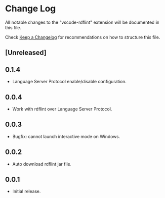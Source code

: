 # Change Log

All notable changes to the "vscode-rdflint" extension will be documented in this file.

Check [Keep a Changelog](http://keepachangelog.com/) for recommendations on how to structure this file.

## [Unreleased]

## 0.1.4

- Language Server Protocol enable/disable configuration.

## 0.0.4

- Work with rdflint over Language Server Protocol.

## 0.0.3

- Bugfix: cannot launch interactive mode on Windows.

## 0.0.2

- Auto download rdflint jar file.

## 0.0.1

- Initial release.
